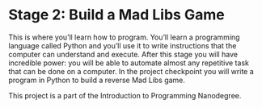 # Stage 2: Build a Mad Libs Game

This is where you’ll learn how to program. You’ll learn a programming language called Python and you’ll use it to write instructions that the computer can understand and execute. After this stage you will have incredible power: you will be able to automate almost any repetitive task that can be done on a computer. In the project checkpoint you will write a program in Python to build a reverse Mad Libs game.

This project is a part of the Introduction to Programming Nanodegree.
